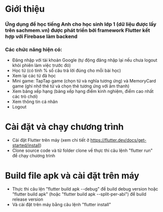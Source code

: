 # Giới thiệu
### Ứng dụng để học tiếng Anh cho học sinh lớp 1 (dữ liệu được lấy trên sachmem.vn) được phát triển bởi framework Flutter kết hợp với Firebase làm backend
### Các chức năng hiện có:
+ Đăng nhập với tài khoản Google (tự động đăng nhập lại nếu chưa logout khỏi phiên làm việc trước đó)
+ Học từ (có tính % số câu trả lời đúng cho mỗi bài học)
+ Xem lại các từ đã học
+ Mini game: TapTap game (chọn từ và nghĩa tương ứng) và MemoryCard game (ghi nhớ thẻ từ và chọn thẻ tương ứng với âm thanh)
+ Xem bảng xếp hạng (bảng xếp hạng điểm kinh nghiệm, điểm cao nhất các trò chơi)
+ Xem thông tin cá nhân
+ Logout

# Cài đặt và chạy chương trình 
- Cài đặt Flutter trên máy (xem chi tiết ở https://flutter.dev/docs/get-started/install)
- Clone source code và từ folder clone về thực thi câu lệnh "flutter run" để chạy chương trình

# Build file apk và cài đặt trên máy
- Thực thi câu lện "flutter build apk --debug" để build debug version hoặc "flutter build apk" (hoặc "flutter build apk --split-per-abi") để build release version 
- Và cài đặt trên máy bằng câu lệnh "flutter install"
